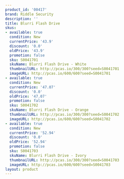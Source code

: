 ```yaml
---
product_id: '00417'
brand: Riddle Security
description: ''
title: Blurri Flash Drive
skus:
- available: true
  condition: New
  currentPrice: '43.9'
  discount: '0.0'
  oldPrice: '43.9'
  promotion: false
  sku: S0041701
  skuName: Blurri Flash Drive - White
  thumbnailURL: http://pcas.io/300/300?seed=S0041701
  imageURL: http://pcas.io/600/600?seed=S0041701
- available: true
  condition: New
  currentPrice: '47.07'
  discount: '0.0'
  oldPrice: '47.07'
  promotion: false
  sku: S0041702
  skuName: Blurri Flash Drive - Orange
  thumbnailURL: http://pcas.io/300/300?seed=S0041702
  imageURL: http://pcas.io/600/600?seed=S0041702
- available: true
  condition: New
  currentPrice: '52.94'
  discount: '0.0'
  oldPrice: '52.94'
  promotion: false
  sku: S0041703
  skuName: Blurri Flash Drive - Ivory
  thumbnailURL: http://pcas.io/300/300?seed=S0041703
  imageURL: http://pcas.io/600/600?seed=S0041703
layout: product
---
```

